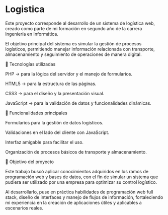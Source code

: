 # Logistica
Este proyecto corresponde al desarrollo de un sistema de logística web, creado como parte de mi formación en segundo año de la carrera Ingeniería en Informática.

El objetivo principal del sistema es simular la gestión de procesos logísticos, permitiendo manejar información relacionada con transporte, almacenamiento y seguimiento de operaciones de manera digital.

🚀 Tecnologías utilizadas

PHP → para la lógica del servidor y el manejo de formularios.

HTML5 → para la estructura de las páginas.

CSS3 → para el diseño y la presentación visual.

JavaScript → para la validación de datos y funcionalidades dinámicas.

🎯 Funcionalidades principales

Formularios para la gestión de datos logísticos.

Validaciones en el lado del cliente con JavaScript.

Interfaz amigable para facilitar el uso.

Organización de procesos básicos de transporte y almacenamiento.

📌 Objetivo del proyecto

Este trabajo buscó aplicar conocimientos adquiridos en los ramos de programación web y bases de datos, con el fin de simular un sistema que pudiera ser utilizado por una empresa para optimizar su control logístico.

Al desarrollarlo, puse en práctica habilidades de programación web full stack, diseño de interfaces y manejo de flujos de información, fortaleciendo mi experiencia en la creación de aplicaciones útiles y aplicables a escenarios reales.
